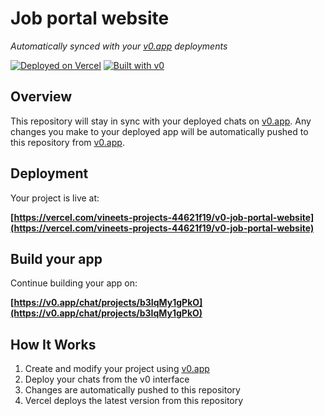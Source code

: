 # Job portal website

*Automatically synced with your [v0.app](https://v0.app) deployments*

[![Deployed on Vercel](https://img.shields.io/badge/Deployed%20on-Vercel-black?style=for-the-badge&logo=vercel)](https://vercel.com/vineets-projects-44621f19/v0-job-portal-website)
[![Built with v0](https://img.shields.io/badge/Built%20with-v0.app-black?style=for-the-badge)](https://v0.app/chat/projects/b3IqMy1gPkO)

## Overview

This repository will stay in sync with your deployed chats on [v0.app](https://v0.app).
Any changes you make to your deployed app will be automatically pushed to this repository from [v0.app](https://v0.app).

## Deployment

Your project is live at:

**[https://vercel.com/vineets-projects-44621f19/v0-job-portal-website](https://vercel.com/vineets-projects-44621f19/v0-job-portal-website)**

## Build your app

Continue building your app on:

**[https://v0.app/chat/projects/b3IqMy1gPkO](https://v0.app/chat/projects/b3IqMy1gPkO)**

## How It Works

1. Create and modify your project using [v0.app](https://v0.app)
2. Deploy your chats from the v0 interface
3. Changes are automatically pushed to this repository
4. Vercel deploys the latest version from this repository